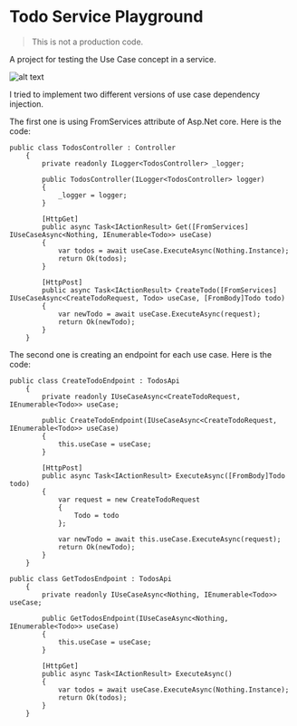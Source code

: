 # Todo Service Playground

> This is not a production code.

A project for testing the Use Case concept in a service.

![alt text](https://github.com/monica85rodrigues/todo-service-playground/blob/main/docs/todo-service-design.png "Todo service design")

I tried to implement two different versions of use case dependency injection.

The first one is using FromServices attribute of Asp.Net core. Here is the code:

```
public class TodosController : Controller
    {
        private readonly ILogger<TodosController> _logger;

        public TodosController(ILogger<TodosController> logger)
        {
            _logger = logger;
        }

        [HttpGet]
        public async Task<IActionResult> Get([FromServices] IUseCaseAsync<Nothing, IEnumerable<Todo>> useCase)
        {
            var todos = await useCase.ExecuteAsync(Nothing.Instance);
            return Ok(todos);
        }
        
        [HttpPost]
        public async Task<IActionResult> CreateTodo([FromServices] IUseCaseAsync<CreateTodoRequest, Todo> useCase, [FromBody]Todo todo)
        {
            var newTodo = await useCase.ExecuteAsync(request);
            return Ok(newTodo);
        }
    }
```


The second one is creating an endpoint for each use case. Here is the code:

```
public class CreateTodoEndpoint : TodosApi
    {
        private readonly IUseCaseAsync<CreateTodoRequest, IEnumerable<Todo>> useCase;

        public CreateTodoEndpoint(IUseCaseAsync<CreateTodoRequest, IEnumerable<Todo>> useCase)
        {
            this.useCase = useCase;
        }
        
        [HttpPost]
        public async Task<IActionResult> ExecuteAsync([FromBody]Todo todo)
        {
            var request = new CreateTodoRequest
            {
                Todo = todo
            };
            
            var newTodo = await this.useCase.ExecuteAsync(request);
            return Ok(newTodo);
        }
    }
```

```
public class GetTodosEndpoint : TodosApi
    {
        private readonly IUseCaseAsync<Nothing, IEnumerable<Todo>> useCase; 
        
        public GetTodosEndpoint(IUseCaseAsync<Nothing, IEnumerable<Todo>> useCase)
        {
            this.useCase = useCase;
        }

        [HttpGet]
        public async Task<IActionResult> ExecuteAsync()
        {
            var todos = await useCase.ExecuteAsync(Nothing.Instance);
            return Ok(todos);
        }
    }
```